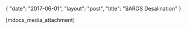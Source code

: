 {
   "date": "2017-06-01",
   "layout": "post",
   "title": "SAROS Desalination"
}

[mdocs_media_attachment]